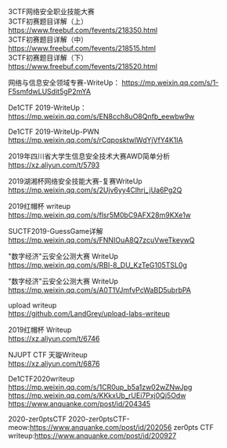 3CTF网络安全职业技能大赛  
3CTF初赛题目详解（上）  
https://www.freebuf.com/fevents/218350.html   
3CTF初赛题目详解（中）       
https://www.freebuf.com/fevents/218515.html   
3CTF初赛题目详解（下）        
https://www.freebuf.com/fevents/218520.html  

网络与信息安全领域专赛-WriteUp： 
https://mp.weixin.qq.com/s/1-F5smfdwLUSdit5gP2mYA  

De1CTF 2019-WriteUp：         
https://mp.weixin.qq.com/s/EN8cch8uO8Qnfb_eewbw9w   

De1CTF 2019-WriteUp-PWN        
https://mp.weixin.qq.com/s/rCqposktwlWdYjVfY4K1lA   

2019年四川省大学生信息安全技术大赛AWD简单分析       
https://xz.aliyun.com/t/5793        

2019湖湘杯网络安全技能大赛-复赛WriteUp        
https://mp.weixin.qq.com/s/2Ujv6yy4Clhrj_jUa6Pg2Q         

2019红帽杯 writeup     
https://mp.weixin.qq.com/s/flsr5M0bC9AFX28m9KXe1w  

SUCTF2019-GuessGame详解  
https://mp.weixin.qq.com/s/FNNIOuA8Q7zcuVweTkeywQ  

"数字经济"云安全公测大赛 WriteUp  
https://mp.weixin.qq.com/s/RBl-8_DU_KzTeG105TSL0g   

"数字经济"云安全公测大赛 WriteUp  
https://mp.weixin.qq.com/s/A0T1VJmfvPcWaBD5ubrbPA   

upload writeup  
https://github.com/LandGrey/upload-labs-writeup  

2019红帽杯 Writeup  
https://xz.aliyun.com/t/6746  

NJUPT CTF 天璇Writeup   
https://xz.aliyun.com/t/6876  

De1CTF2020writeup
https://mp.weixin.qq.com/s/1CR0up_b5a1zw02wZNwJpg
https://mp.weixin.qq.com/s/KKkxUb_rUEi7Pxj0Qj5Odw
https://www.anquanke.com/post/id/204345


2020-zer0ptsCTF
2020-zer0ptsCTF-meow:https://www.anquanke.com/post/id/202056
zer0pts CTF writeup:https://www.anquanke.com/post/id/200927

